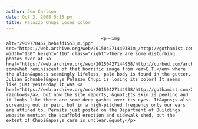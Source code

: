 ```yaml
---
author: Jen Carlson
date: Oct 3, 2008 5:15 pm
title: Palazzo Chupi Loses Color
---
```


	
										<p><img alt="2909770457_beb4fd1553_m.jpg" src="https://web.archive.org/web/20150427144938im_/http://gothamist.com/attachments/arts_jen/2909770457_beb4fd1553_m.jpg" width="130" height="116" class="right">There are some disturbing photos over at <a href="https://web.archive.org/web/20150427144938/http://curbed.com/archives/2008/10/03/chupi_in_crisis_palazzo_losing_its_pink.php">Curbed</a>, somewhat reminiscent of that horrific image from <em>E.T.</em> where the alien&apos;s seemingly lifeless, pale body is found in the gutter. Julian Schnabel&apos;s Palazzo Chupi is losing its color! It seems like just yesterday it was <a href="https://web.archive.org/web/20150427144938/http://gothamist.com/2008/08/04/palazzo_chupi.php">generating rainbows</a>, but now the site reports, &quot;Its skin is peeling and it looks like there are some deep gashes over its eyes. It&apos;s also screaming out in pain, but in a high-pitched frequency only our ears are attuned to. Permits just posted on the Department of Buildings website mention the scaffold erection and sidewalk shed, but the extent of Chupi&apos;s care is unclear.&quot;</p>					
										
									
				
